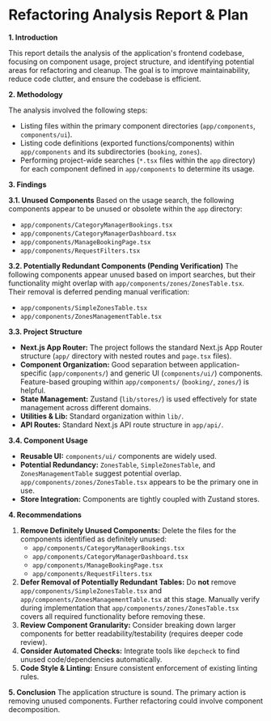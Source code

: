 # Refactoring Analysis Report & Plan

**1. Introduction**

This report details the analysis of the application's frontend codebase, focusing on component usage, project structure, and identifying potential areas for refactoring and cleanup. The goal is to improve maintainability, reduce code clutter, and ensure the codebase is efficient.

**2. Methodology**

The analysis involved the following steps:
*   Listing files within the primary component directories (`app/components`, `components/ui`).
*   Listing code definitions (exported functions/components) within `app/components` and its subdirectories (`booking`, `zones`).
*   Performing project-wide searches (`*.tsx` files within the `app` directory) for each component defined in `app/components` to determine its usage.

**3. Findings**

**3.1. Unused Components**
Based on the usage search, the following components appear to be unused or obsolete within the `app` directory:
*   `app/components/CategoryManagerBookings.tsx`
*   `app/components/CategoryManagerDashboard.tsx`
*   `app/components/ManageBookingPage.tsx`
*   `app/components/RequestFilters.tsx`

**3.2. Potentially Redundant Components (Pending Verification)**
The following components appear unused based on import searches, but their functionality might overlap with `app/components/zones/ZonesTable.tsx`. Their removal is deferred pending manual verification:
*   `app/components/SimpleZonesTable.tsx`
*   `app/components/ZonesManagementTable.tsx`

**3.3. Project Structure**
*   **Next.js App Router:** The project follows the standard Next.js App Router structure (`app/` directory with nested routes and `page.tsx` files).
*   **Component Organization:** Good separation between application-specific (`app/components/`) and generic UI (`components/ui/`) components. Feature-based grouping within `app/components/` (`booking/`, `zones/`) is helpful.
*   **State Management:** Zustand (`lib/stores/`) is used effectively for state management across different domains.
*   **Utilities & Lib:** Standard organization within `lib/`.
*   **API Routes:** Standard Next.js API route structure in `app/api/`.

**3.4. Component Usage**
*   **Reusable UI:** `components/ui/` components are widely used.
*   **Potential Redundancy:** `ZonesTable`, `SimpleZonesTable`, and `ZonesManagementTable` suggest potential overlap. `app/components/zones/ZonesTable.tsx` appears to be the primary one in use.
*   **Store Integration:** Components are tightly coupled with Zustand stores.

**4. Recommendations**

1.  **Remove Definitely Unused Components:** Delete the files for the components identified as definitely unused:
    *   `app/components/CategoryManagerBookings.tsx`
    *   `app/components/CategoryManagerDashboard.tsx`
    *   `app/components/ManageBookingPage.tsx`
    *   `app/components/RequestFilters.tsx`
2.  **Defer Removal of Potentially Redundant Tables:** Do **not** remove `app/components/SimpleZonesTable.tsx` and `app/components/ZonesManagementTable.tsx` at this stage. Manually verify during implementation that `app/components/zones/ZonesTable.tsx` covers all required functionality before removing these.
3.  **Review Component Granularity:** Consider breaking down larger components for better readability/testability (requires deeper code review).
4.  **Consider Automated Checks:** Integrate tools like `depcheck` to find unused code/dependencies automatically.
5.  **Code Style & Linting:** Ensure consistent enforcement of existing linting rules.

**5. Conclusion**
The application structure is sound. The primary action is removing unused components. Further refactoring could involve component decomposition.